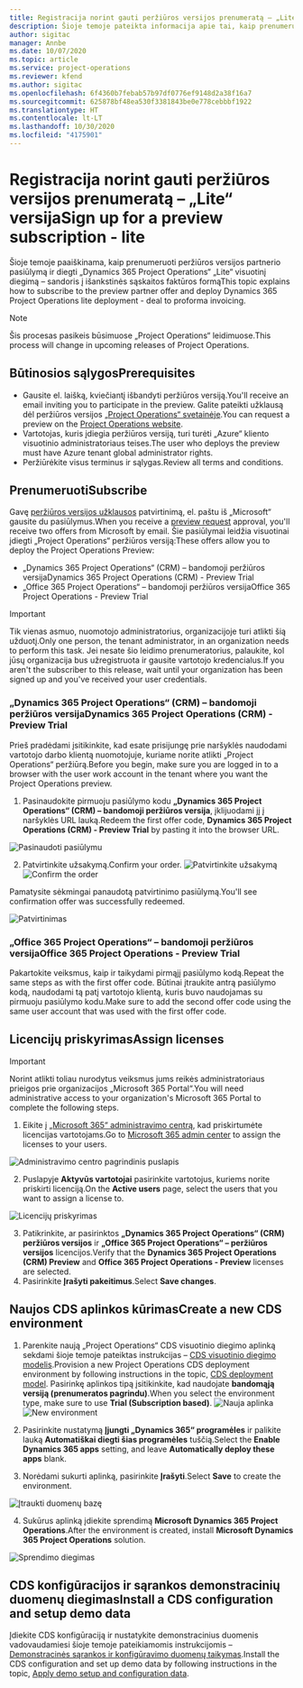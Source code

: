 ```yaml
---
title: Registracija norint gauti peržiūros versijos prenumeratą – „Lite“ versija
description: Šioje temoje pateikta informacija apie tai, kaip prenumeruoti ir diegti „Project Operations Lite“ visuotinį diegimą – sandoris į išankstinės sąskaitos faktūros formą.
author: sigitac
manager: Annbe
ms.date: 10/07/2020
ms.topic: article
ms.service: project-operations
ms.reviewer: kfend
ms.author: sigitac
ms.openlocfilehash: 6f4360b7febab57b97df0776ef9148d2a38f16a7
ms.sourcegitcommit: 625878bf48ea530f3381843be0e778cebbbf1922
ms.translationtype: HT
ms.contentlocale: lt-LT
ms.lasthandoff: 10/30/2020
ms.locfileid: "4175901"
---
```

# <a name="sign-up-for-a-preview-subscription---lite"></a><span data-ttu-id="0b76f-103">Registracija norint gauti peržiūros versijos prenumeratą – „Lite“ versija</span><span class="sxs-lookup"><span data-stu-id="0b76f-103">Sign up for a preview subscription - lite</span></span> 

<span data-ttu-id="0b76f-104">Šioje temoje paaiškinama, kaip prenumeruoti peržiūros versijos partnerio pasiūlymą ir diegti „Dynamics 365 Project Operations“ „Lite“ visuotinį diegimą – sandoris į išankstinės sąskaitos faktūros formą</span><span class="sxs-lookup"><span data-stu-id="0b76f-104">This topic explains how to subscribe to the preview partner offer and deploy Dynamics 365 Project Operations lite deployment - deal to proforma invoicing.</span></span>

> [!NOTE]
> <span data-ttu-id="0b76f-105">Šis procesas pasikeis būsimuose „Project Operations“ leidimuose.</span><span class="sxs-lookup"><span data-stu-id="0b76f-105">This process will change in upcoming releases of Project Operations.</span></span>

## <a name="prerequisites"></a><span data-ttu-id="0b76f-106">Būtinosios sąlygos</span><span class="sxs-lookup"><span data-stu-id="0b76f-106">Prerequisites</span></span>

- <span data-ttu-id="0b76f-107">Gausite el. laišką, kviečiantį išbandyti peržiūros versiją.</span><span class="sxs-lookup"><span data-stu-id="0b76f-107">You'll receive an email inviting you to participate in the preview.</span></span> <span data-ttu-id="0b76f-108">Galite pateikti užklausą dėl peržiūros versijos [„Project Operations“ svetainėje](https://dynamics.microsoft.com/en-us/project-operations/overview/).</span><span class="sxs-lookup"><span data-stu-id="0b76f-108">You can request a preview on the [Project Operations website](https://dynamics.microsoft.com/en-us/project-operations/overview/).</span></span>
- <span data-ttu-id="0b76f-109">Vartotojas, kuris įdiegia peržiūros versiją, turi turėti „Azure“ kliento visuotinio administratoriaus teises.</span><span class="sxs-lookup"><span data-stu-id="0b76f-109">The user who deploys the preview must have Azure tenant global administrator rights.</span></span>
- <span data-ttu-id="0b76f-110">Peržiūrėkite visus terminus ir sąlygas.</span><span class="sxs-lookup"><span data-stu-id="0b76f-110">Review all terms and conditions.</span></span>

## <a name="subscribe"></a><span data-ttu-id="0b76f-111">Prenumeruoti</span><span class="sxs-lookup"><span data-stu-id="0b76f-111">Subscribe</span></span>

<span data-ttu-id="0b76f-112">Gavę [peržiūros versijos užklausos](https://forms.office.com/FormsPro/Pages/ResponsePage.aspx?id=v4j5cvGGr0GRqy180BHbR56j8lZs0FdAvwT75_WNFyxUMkRDV1NYQU5TNjE2VjhKOVBUNVg2R0s1NC4u) patvirtinimą, el. paštu iš „Microsoft“ gausite du pasiūlymus.</span><span class="sxs-lookup"><span data-stu-id="0b76f-112">When you receive a [preview request](https://forms.office.com/FormsPro/Pages/ResponsePage.aspx?id=v4j5cvGGr0GRqy180BHbR56j8lZs0FdAvwT75_WNFyxUMkRDV1NYQU5TNjE2VjhKOVBUNVg2R0s1NC4u) approval, you'll receive two offers from Microsoft by email.</span></span> <span data-ttu-id="0b76f-113">Šie pasiūlymai leidžia visuotinai įdiegti „Project Operations“ peržiūros versiją:</span><span class="sxs-lookup"><span data-stu-id="0b76f-113">These offers allow you to deploy the Project Operations Preview:</span></span>

- <span data-ttu-id="0b76f-114">„Dynamics 365 Project Operations“ (CRM) – bandomoji peržiūros versija</span><span class="sxs-lookup"><span data-stu-id="0b76f-114">Dynamics 365 Project Operations (CRM) - Preview Trial</span></span>
- <span data-ttu-id="0b76f-115">„Office 365 Project Operations“ – bandomoji peržiūros versija</span><span class="sxs-lookup"><span data-stu-id="0b76f-115">Office 365 Project Operations - Preview Trial</span></span>

> [!IMPORTANT]
> <span data-ttu-id="0b76f-116">Tik vienas asmuo, nuomotojo administratorius, organizacijoje turi atlikti šią užduotį.</span><span class="sxs-lookup"><span data-stu-id="0b76f-116">Only one person, the tenant administrator, in an organization needs to perform this task.</span></span> <span data-ttu-id="0b76f-117">Jei nesate šio leidimo prenumeratorius, palaukite, kol jūsų organizacija bus užregistruota ir gausite vartotojo kredencialus.</span><span class="sxs-lookup"><span data-stu-id="0b76f-117">If you aren't the subscriber to this release, wait until your organization has been signed up and you've received your user credentials.</span></span>

### <a name="dynamics-365-project-operations-crm---preview-trial"></a><span data-ttu-id="0b76f-118">„Dynamics 365 Project Operations“ (CRM) – bandomoji peržiūros versija</span><span class="sxs-lookup"><span data-stu-id="0b76f-118">Dynamics 365 Project Operations (CRM) - Preview Trial</span></span> 

<span data-ttu-id="0b76f-119">Prieš pradėdami įsitikinkite, kad esate prisijungę prie naršyklės naudodami vartotojo darbo klientą nuomotojuje, kuriame norite atlikti „Project Operations“ peržiūrą.</span><span class="sxs-lookup"><span data-stu-id="0b76f-119">Before you begin, make sure you are logged in to a browser with the user work account in the tenant where you want the Project Operations preview.</span></span>

1. <span data-ttu-id="0b76f-120">Pasinaudokite pirmuoju pasiūlymo kodu **„Dynamics 365 Project Operations“ (CRM) – bandomoji peržiūros versija**, įklijuodami jį į naršyklės URL lauką.</span><span class="sxs-lookup"><span data-stu-id="0b76f-120">Redeem the first offer code, **Dynamics 365 Project Operations (CRM) - Preview Trial** by pasting it into the browser URL.</span></span>

![Pasinaudoti pasiūlymu](./media/16RedeemFirstOfferNew.png)

2. <span data-ttu-id="0b76f-122">Patvirtinkite užsakymą.</span><span class="sxs-lookup"><span data-stu-id="0b76f-122">Confirm your order.</span></span>
<span data-ttu-id="0b76f-123">![Patvirtinkite užsakymą](./media/17ConfirmOrderNew.png)</span><span class="sxs-lookup"><span data-stu-id="0b76f-123">![Confirm the order](./media/17ConfirmOrderNew.png)</span></span>

<span data-ttu-id="0b76f-124">Pamatysite sėkmingai panaudotą patvirtinimo pasiūlymą.</span><span class="sxs-lookup"><span data-stu-id="0b76f-124">You'll see confirmation offer was successfully redeemed.</span></span>

![Patvirtinimas](./media/18OrderConfirmationNew.png)

### <a name="office-365-project-operations---preview-trial"></a><span data-ttu-id="0b76f-126">„Office 365 Project Operations“ – bandomoji peržiūros versija</span><span class="sxs-lookup"><span data-stu-id="0b76f-126">Office 365 Project Operations - Preview Trial</span></span>

<span data-ttu-id="0b76f-127">Pakartokite veiksmus, kaip ir taikydami pirmąjį pasiūlymo kodą.</span><span class="sxs-lookup"><span data-stu-id="0b76f-127">Repeat the same steps as with the first offer code.</span></span> <span data-ttu-id="0b76f-128">Būtinai įtraukite antrą pasiūlymo kodą, naudodami tą patį vartotojo klientą, kuris buvo naudojamas su pirmuoju pasiūlymo kodu.</span><span class="sxs-lookup"><span data-stu-id="0b76f-128">Make sure to add the second offer code using the same user account that was used with the first offer code.</span></span>

## <a name="assign-licenses"></a><span data-ttu-id="0b76f-129">Licencijų priskyrimas</span><span class="sxs-lookup"><span data-stu-id="0b76f-129">Assign licenses</span></span>

> [!IMPORTANT]
> <span data-ttu-id="0b76f-130">Norint atlikti toliau nurodytus veiksmus jums reikės administratoriaus prieigos prie organizacijos „Microsoft 365 Portal“.</span><span class="sxs-lookup"><span data-stu-id="0b76f-130">You will need administrative access to your organization's Microsoft 365 Portal to complete the following steps.</span></span>


1. <span data-ttu-id="0b76f-131">Eikite į [„Microsoft 365“ administravimo centrą](https://portal.office.com/), kad priskirtumėte licencijas vartotojams.</span><span class="sxs-lookup"><span data-stu-id="0b76f-131">Go to [Microsoft 365 admin center](https://portal.office.com/) to assign the licenses to your users.</span></span>

![Administravimo centro pagrindinis puslapis](./media/14AdminPortal.png)

2. <span data-ttu-id="0b76f-133">Puslapyje **Aktyvūs vartotojai** pasirinkite vartotojus, kuriems norite priskirti licenciją.</span><span class="sxs-lookup"><span data-stu-id="0b76f-133">On the **Active users** page, select the users that you want to assign a license to.</span></span>

![Licencijų priskyrimas](./media/15AssignLicenses.png)

3. <span data-ttu-id="0b76f-135">Patikrinkite, ar pasirinktos **„Dynamics 365 Project Operations“ (CRM) peržiūros versijos** ir **„Office 365 Project Operations“ – peržiūros versijos** licencijos.</span><span class="sxs-lookup"><span data-stu-id="0b76f-135">Verify that the **Dynamics 365 Project Operations (CRM) Preview** and **Office 365 Project Operations - Preview** licenses are selected.</span></span> 
4. <span data-ttu-id="0b76f-136">Pasirinkite **Įrašyti pakeitimus**.</span><span class="sxs-lookup"><span data-stu-id="0b76f-136">Select **Save changes**.</span></span>

## <a name="create-a-new-cds-environment"></a><span data-ttu-id="0b76f-137">Naujos CDS aplinkos kūrimas</span><span class="sxs-lookup"><span data-stu-id="0b76f-137">Create a new CDS environment</span></span>

1. <span data-ttu-id="0b76f-138">Parenkite naują „Project Operations“ CDS visuotinio diegimo aplinką sekdami šioje temoje pateiktas instrukcijas – [CDS visuotinio diegimo modelis](lite-deployment.md).</span><span class="sxs-lookup"><span data-stu-id="0b76f-138">Provision a new Project Operations CDS deployment environment by following instructions in the topic, [CDS deployment model](lite-deployment.md).</span></span> <span data-ttu-id="0b76f-139">Pasirinkę aplinkos tipą įsitikinkite, kad naudojate **bandomąją versiją (prenumeratos pagrindu)**.</span><span class="sxs-lookup"><span data-stu-id="0b76f-139">When you select the environment type, make sure to use **Trial (Subscription based)**.</span></span>
<span data-ttu-id="0b76f-140">![Nauja aplinka](./media/19CreateEnvironment.png)</span><span class="sxs-lookup"><span data-stu-id="0b76f-140">![New environment](./media/19CreateEnvironment.png)</span></span>

2. <span data-ttu-id="0b76f-141">Pasirinkite nustatymą **Įjungti „Dynamics 365“ programėles** ir palikite lauką **Automatiškai diegti šias programėles** tuščią.</span><span class="sxs-lookup"><span data-stu-id="0b76f-141">Select the **Enable Dynamics 365 apps** setting, and leave **Automatically deploy these apps** blank.</span></span>  
3. <span data-ttu-id="0b76f-142">Norėdami sukurti aplinką, pasirinkite **Įrašyti**.</span><span class="sxs-lookup"><span data-stu-id="0b76f-142">Select **Save** to create the environment.</span></span>

![Įtraukti duomenų bazę](./media/20CreateEnvironment1.png)

4. <span data-ttu-id="0b76f-144">Sukūrus aplinką įdiekite sprendimą **Microsoft Dynamics 365 Project Operations**.</span><span class="sxs-lookup"><span data-stu-id="0b76f-144">After the environment is created, install **Microsoft Dynamics 365 Project Operations** solution.</span></span> 

![Sprendimo diegimas](./media/21InstallSolution.png)

## <a name="install-a-cds-configuration-and-setup-demo-data"></a><span data-ttu-id="0b76f-146">CDS konfigūracijos ir sąrankos demonstracinių duomenų diegimas</span><span class="sxs-lookup"><span data-stu-id="0b76f-146">Install a CDS configuration and setup demo data</span></span>

<span data-ttu-id="0b76f-147">Įdiekite CDS konfigūraciją ir nustatykite demonstracinius duomenis vadovaudamiesi šioje temoje pateikiamomis instrukcijomis – [Demonstracinės sąrankos ir konfigūravimo duomenų taikymas](lite-apply-demo-setup-config-data.md).</span><span class="sxs-lookup"><span data-stu-id="0b76f-147">Install the CDS configuration and set up demo data by following instructions in the topic, [Apply demo setup and configuration data](lite-apply-demo-setup-config-data.md).</span></span>
